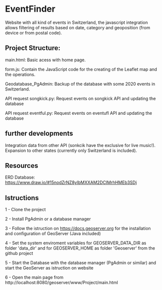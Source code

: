 # EventFinder
Website with all kind of events in Switzerland, the javascript integration allows filtering of results based on date, category and geoposition (from device or from postal code).


## Project Structure:
main.html:     Basic acess with home page.

form.js:       Contain the JavaScript code for the creating of the Leaflet map and the operations.

Geodatabase_PgAdmin:    Backup of the database with some 2020 events in Switzerland.

API request songkick.py:    Request events on songkick API and updating the database

API request eventful.py:    Request events on eventufl API and updating the database

## further developments
Integration data from other API (sonkcik have the exclusive for live music!).
Expansion to other states (currently only Switzerland is included).

## Resources
ERD Database: https://www.draw.io/#15nodZrNZ8yIbMXXAM2DCIMrhHMEb3SDj

## Istructions
1 - Clone the project

2 - Install PgAdmin or a database manager

3 - Follow the istruction on https://docs.geoserver.org for the installation and configuration of GeoServer (Java included)

4 - Set the system enviroment variables for GEOSERVER_DATA_DIR as folder 'data_dir' and for GEOSERVER_HOME as folder 'Geoserver' from the github project

5 - Start the Database with the database manager (PgAdmin or similar) and start the GeoServer as istruction on website

6 - Open the main page from http://localhost:8080/geoserver/www/Project/main.html

